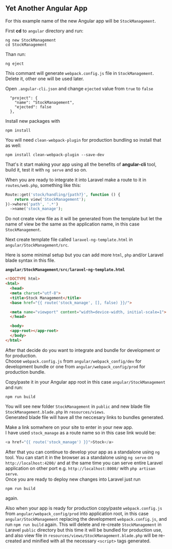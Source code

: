 ## Yet Another Angular App 

For this example name of the new Angular app will be `StockManagement`.  

First **cd** to `angular` directory and run:  

```
ng new StockManagement
cd StockManagement
```

Than run:  

```
ng eject
```

This commant will generate `webpack.config.js` file in `StockManagement`.  
Delete it, other one will be used later.

Open `.angular-cli.json` and change `ejected` value from `true` to `false`  

```
  "project": {
    "name": "StockManagement",
    "ejected": false
  },
```

Install new packages with

```
npm install
```

You will need `clean-webpack-plugin` for production bundling so install that as well:

```
npm install clean-webpack-plugin --save-dev
```

That's it start making your app using all the benefits of **angular-cli** tool, build it, test it with `ng serve` and so on.  

When you are ready to integrate it into Laravel make a route to it in `routes/web.php`, something like this:

```php
Route::get('stock/handling/{path?}', function () {
    return view('StockManagement');
})->where('path', '.*')
  ->name('stock_manage');
```

Do not create view file as it will be generated from the template but let the name of view be the same as the application name, in this case `StockManagement`.  

Next create template file called `laravel-ng-template.html` in `angular/StockManagement/src`.  

Here is some minimal setup but you can add more `html`, `php` and/or Laravel blade syntax in this file.  

**`angular/StockManagement/src/laravel-ng-template.html`**  

```html
<!DOCTYPE html>
<html>
  <head>
  <meta charset="utf-8">
  <title>Stock Management</title>
  <base href="{{ route('stock_manage', [], false) }}/">

  <meta name="viewport" content="width=device-width, initial-scale=1">
  </head>

  <body>
  <app-root></app-root>
  </body>
</html>
```

After that decide do you want to integrate and bundle for development or for production.  
Choose `webpack.config.js` from `angular/webpack_config/dev` for development bundle or one from `angular/webpack_config/prod` for production bundle.

Copy/paste it in your Angular app root in this case `angular/StockManagement` and run:

```
npm run build
```

You will see new folder `StockManagement` in `public` and new blade file `StockManagement.blade.php` in `resources/views`.  
Generated blade file will have all the neccesary links to bundles generated.  

Make a link somwhere on your site to enter in your new app.  
I have used `stock_manage` as a route name so in this case link would be:

```php
<a href="{{ route('stock_manage') }}">Stock</a>
```

After that you can continue to develop your app as a standalone using `ng` tool. You can start it in the browser as a standalone using `ng serve` on `http://localhost:4200/` and at the same time you can serve entire Laravel application on other port e.g. `http://localhost:8000/` with `php artisan serve`.  
Once you are ready to deploy new changes into Laravel just run

```
npm run build
```

again.  

Also when your app is ready for production copy/paste `webpack.config.js` from `angular/webpack_config/prod` into application root, in this case `angular/StockManagement` replacing the development `webpack.config.js`, and run `npm run build` again.  This will delete and re-create `StockManagement` in Laravel `public` directory but this time it will be bundled for production use, and also view file in `resources/views/StockManagement.blade.php` will be re-created and minified with all the necessary `<script>` tags generated.  
